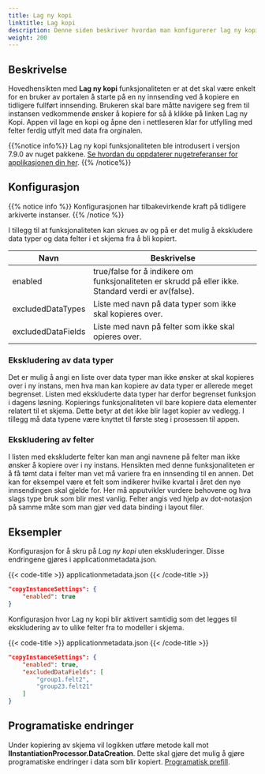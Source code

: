 ```yaml
---
title: Lag ny kopi
linktitle: Lag kopi
description: Denne siden beskriver hvordan man konfigurerer lag ny kopi funksjonaliteten i en app.
weight: 200
---
```


## Beskrivelse
Hovedhensikten med **Lag ny kopi** funksjonaliteten er at det skal være enkelt for en bruker av portalen å starte på en ny innsending ved å kopiere en tidligere fullført innsending. Brukeren skal bare måtte navigere seg frem til instansen vedkommende ønsker å kopiere for så å klikke på linken Lag ny Kopi. Appen vil lage en kopi og åpne den i nettleseren klar for utfylling med felter ferdig utfylt med data fra orginalen.

{{%notice info%}}
Lag ny kopi funksjonaliteten ble introdusert i versjon 7.9.0 av nuget pakkene.
[Se hvordan du oppdaterer nugetreferanser for applikasjonen din her](/nb/altinn-studio/guides/administration/maintainance/dependencies/).
{{% /notice%}}

## Konfigurasjon

{{% notice info  %}}
Konfigurasjonen har tilbakevirkende kraft på tidligere arkiverte instanser.
{{% /notice %}}

I tillegg til at funksjonaliteten kan skrues av og på er det mulig å ekskludere data typer og data felter i et skjema fra å bli kopiert.

| Navn               | Beskrivelse                                                                                          |
| ------------------ | ---------------------------------------------------------------------------------------------------- |
| enabled            | true/false for å indikere om funksjonaliteten er skrudd på eller ikke. Standard verdi er av(false).  |
| excludedDataTypes  | Liste med navn på data typer som ikke skal kopieres over.                                            |
| excludedDataFields | Liste med navn på felter som ikke skal opieres over.                                                 |

### Ekskludering av data typer

Det er mulig å angi en liste over data typer man ikke ønsker at skal kopieres over i ny instans, men hva man kan kopiere av data typer er allerede meget begrenset. Listen med ekskluderte data typer har derfor begrenset funksjon i dagens løsning. Kopierings funksjonaliteten vil bare kopiere data elementer relatert til et skjema. Dette betyr at det ikke blir laget kopier av vedlegg. I tillegg må data typene være knyttet til første steg i prosessen til appen. 

### Ekskludering av felter

I listen med ekskluderte felter kan man angi navnene på felter man ikke ønsker å kopiere over i ny instans. Hensikten med denne funksjonaliteten er å få tømt data i felter man vet må variere fra en innsending til en annen. Det kan for eksempel være et felt som indikerer hvilke kvartal i året den nye innsendingen skal gjelde for. Her må apputvikler vurdere behovene og hva slags type bruk som blir mest vanlig. Felter angis ved hjelp av dot-notasjon på samme måte som man gjør ved data binding i layout filer.

## Eksempler

Konfigurasjon for å skru på *Lag ny kopi* uten ekskluderinger. Disse endringene gjøres i applicationmetadata.json.

{{< code-title >}}
applicationmetadata.json
{{< /code-title >}}

```json
"copyInstanceSettings": {
    "enabled": true
}
```

Konfigurasjon hvor Lag ny kopi blir aktivert samtidig som det legges til ekskludering av to ulike felter fra to modeller i skjema.

{{< code-title >}}
applicationmetadata.json
{{< /code-title >}}


```json
"copyInstanceSettings": {
    "enabled": true,
    "excludedDataFields": [
        "group1.felt2",
        "group23.felt21"
    ]
}
```

## Programatiske endringer

Under kopiering av skjema vil logikken utføre metode kall mot **IInstantiationProcessor.DataCreation**. Dette skal gjøre det mulig å gjøre programatiske endringer i data som blir kopiert. [Programatisk prefill](/nb/altinn-studio/guides/development/prefill/custom/).
